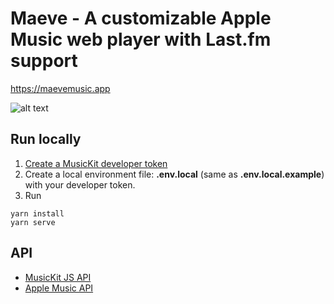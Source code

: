 # Maeve - A customizable Apple Music web player with Last.fm support
https://maevemusic.app

![alt text](https://user-images.githubusercontent.com/14043840/53006840-a1f5e280-3468-11e9-936c-a58fa3421aa5.png "Maeve screenshot")

## Run locally
1. [Create a MusicKit developer token ](https://developer.apple.com/documentation/applemusicapi/getting_keys_and_creating_tokens)
2. Create a local environment file: **.env.local** (same as **.env.local.example**) with your developer token.
3. Run 
```
yarn install
yarn serve
```

## API
- [MusicKit JS API](https://developer.apple.com/documentation/musickitjs/musickit)
- [Apple Music API](https://developer.apple.com/documentation/applemusicapi?changes=_9)
